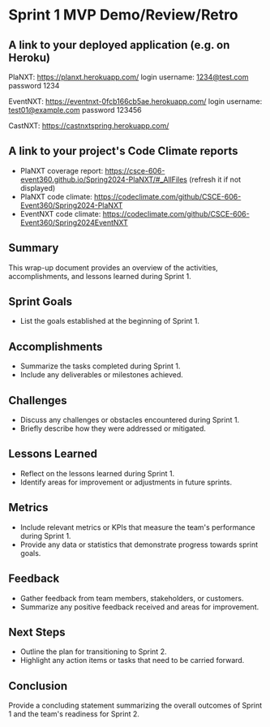 # Sprint 1 MVP Demo/Review/Retro

## A link to your deployed application (e.g. on Heroku)
PlaNXT: https://planxt.herokuapp.com/ login username: 1234@test.com password 1234

EventNXT: https://eventnxt-0fcb166cb5ae.herokuapp.com/ login username: test01@example.com password 123456

CastNXT: https://castnxtspring.herokuapp.com/ 

## A link to your project's Code Climate reports
- PlaNXT coverage report: https://csce-606-event360.github.io/Spring2024-PlaNXT/#_AllFiles (refresh it if not displayed)
- PlaNXT code climate: https://codeclimate.com/github/CSCE-606-Event360/Spring2024-PlaNXT
- EventNXT code climate: https://codeclimate.com/github/CSCE-606-Event360/Spring2024EventNXT

## Summary
This wrap-up document provides an overview of the activities, accomplishments, and lessons learned during Sprint 1.

## Sprint Goals
- List the goals established at the beginning of Sprint 1.

## Accomplishments
- Summarize the tasks completed during Sprint 1.
- Include any deliverables or milestones achieved.

## Challenges
- Discuss any challenges or obstacles encountered during Sprint 1.
- Briefly describe how they were addressed or mitigated.

## Lessons Learned
- Reflect on the lessons learned during Sprint 1.
- Identify areas for improvement or adjustments in future sprints.

## Metrics
- Include relevant metrics or KPIs that measure the team's performance during Sprint 1.
- Provide any data or statistics that demonstrate progress towards sprint goals.

## Feedback
- Gather feedback from team members, stakeholders, or customers.
- Summarize any positive feedback received and areas for improvement.

## Next Steps
- Outline the plan for transitioning to Sprint 2.
- Highlight any action items or tasks that need to be carried forward.

## Conclusion
Provide a concluding statement summarizing the overall outcomes of Sprint 1 and the team's readiness for Sprint 2.


